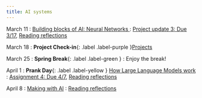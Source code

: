 ```yaml
---
title: AI systems
---
```


March 11
: [Building blocks of AI: Neural Networks ](#)
  : [Project update 3: Due 3/17](https://drive.google.com/drive/folders/1OTvBq2B6INIgzztQ8nLQzgztQdF9o0pB?usp=drive_link), [Reading reflections](#)

March 18
: **Project Check-in**{: .label .label-purple }[Projects](#)
<!--   : [Assignment 8: Due 3/24](https://drive.google.com/drive/folders/1lnL8kJfupv4-aQXAtY42xghxrmac5VQ7?usp=drive_link), [Reading reflections](#)
 -->
March 25
: **Spring Break**{: .label .label-green }
  : Enjoy the break! 

April 1
: **Prank Day**{: .label .label-yellow } [How Large Language Models work](#)
  : [Assignment 4: Due 4/7](https://drive.google.com/drive/folders/1HNJZool1fW6YaXpLU0RpKXOOv0dbecaO?usp=drive_link), [Reading reflections](#)

April 8
: [Making with AI](#)
  : [Reading reflections](#)